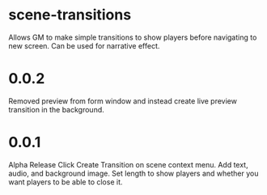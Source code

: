 # scene-transitions
Allows GM to make simple transitions to show players before navigating to new screen. Can be used for narrative effect.

# 0.0.2
Removed preview from form window and instead create live preview transition in the background.

# 0.0.1
Alpha Release
Click Create Transition on scene context menu. Add text, audio, and background image. Set length to show players and whether you want players to be able to close it.
